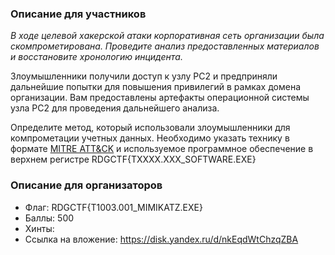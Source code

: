 ### Описание для участников
 *В ходе целевой хакерской атаки корпоративная сеть организации была скомпрометирована. Проведите анализ предоставленных материалов и восстановите хронологию инцидента.*

Злоумышленники получили доступ к узлу PC2 и предприняли дальнейшие попытки для повышения привилегий в рамках домена организации. Вам предоставлены артефакты операционной системы узла PC2 для проведения дальнейшего анализа.

Определите метод, который использовали злоумышленники для компрометации учетных данных. Необходимо указать технику в формате [MITRE ATT&CK](https://attack.mitre.org/) и используемое программное обеспечение в верхнем регистре RDGCTF{TXXXX.XXX_SOFTWARE.EXE}
### Описание для организаторов
- Флаг: RDGCTF{T1003.001_MIMIKATZ.EXE}
- Баллы: 500
- Хинты:
- Ссылка на вложение: https://disk.yandex.ru/d/nkEqdWtChzqZBA